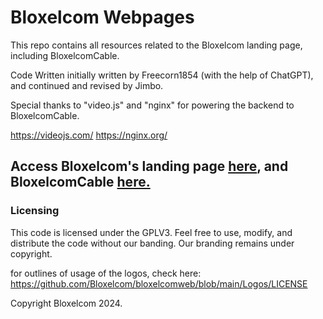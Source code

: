 # Bloxelcom Webpages
This repo contains all resources related to the
Bloxelcom landing page, including BloxelcomCable.

Code Written initially written by 
Freecorn1854 (with the help of ChatGPT), and
continued and revised by Jimbo.

Special thanks to "video.js" and "nginx"
for powering the backend to BloxelcomCable.

https://videojs.com/
https://nginx.org/

## Access Bloxelcom's landing page [here](https://www.bloxelcom.net), and BloxelcomCable [here.](https://www.bloxelcom.net/BloxelcomCable/)


### Licensing
This code is licensed under the GPLV3.
Feel free to use, modify, and distribute the code
without our banding. Our branding remains under copyright.

for outlines of usage of the logos, check here:
https://github.com/Bloxelcom/bloxelcomweb/blob/main/Logos/LICENSE


Copyright Bloxelcom 2024.
